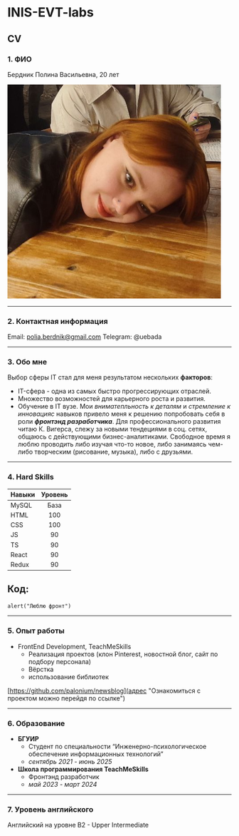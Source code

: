 # INIS-EVT-labs

## CV

### 1. ФИО
Бердник Полина Васильевна, 20 лет

![MyFoto](team.jpg "Личная фотография из архива")

---

### 2. Контактная информация
Email: polia.berdnik@gmail.com
Telegram: @uebada

---

### 3. Обо мне
Выбор сферы IT стал для меня результатом нескольких **факторов**:
- IT-сфера - одна из самых быстро
прогрессирующих отраслей.
- Множество возможностей для
карьерного роста и развития.
- Обучение в IT вузе.
Мои *вниматепльность к деталям* и *стремление к инновацияс* навыков
привело меня к решению попробовать себя в роли ***фронтэнд разработчика***. Для профессионального развития читаю К. Вигерса, слежу за новыми тендециями в соц. сетях, общаюсь с действующими бизнес-аналитиками. Свободное время я люблю проводить либо изучая что-то новое, либо занимаясь чем-либо творческим (рисование, музыка), либо с друзьями.

---

### 4. Hard Skills
Навыки     | Уровень 
-----------|:-------: 
MySQL      |   База 
HTML       |   100
CSS        |   100 
JS         |   90 
TS         |   90 
React      |   90
Redux      |   90


## Код:

```
alert("Люблю фронт")

```
---

### 5. Опыт работы
* FrontEnd Development, TeachMeSkills
  + Реализация проектов (клон Pinterest, новостной блог, сайт по подбору персонала)
  + Вёрстка
  + использование библиотек


[https://github.com/palonium/newsblog](адрес "Ознакомиться с проектом можно перейдя по ссылке")

---

### 6. Образование 

+ **БГУИР**          
  * Студент по специальности “Инженерно-психологическое обеспечение информационных технологий”
  * *сентябрь 2021 - июнь 2025*
+ **Школа программирования TeachMeSkills**
  * Фронтэнд разработчик
  * *май 2023 - март 2024*

---

### 7. Уровень английского
Английский на уровне B2 - Upper Intermediate
